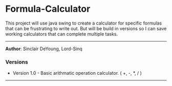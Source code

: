 # Formula-Calculator
This project will use java swing to create a calculator for specific formulas that can be frustrating to write out. But will be build in versions so I can save working calculators that can complete multiple tasks.

---

__Author__: Sinclair DeYoung, Lord-Sinq


### Versions

* Version 1.0 - Basic arithmatic operation calculator. ( +, -, *, / )

---


